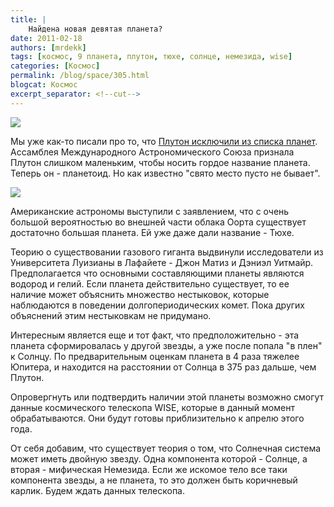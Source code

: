 ```yaml
---
title: |
    Найдена новая девятая планета?
date: 2011-02-18
authors: [mrdekk]
tags: [космос, 9 планета, плутон, тюхе, солнце, немезида, wise]
categories: [Космос]
permalink: /blog/space/305.html
blogcat: Космос
excerpt_separator: <!--cut-->
---
```



![](http://itw66.ru/uploads/images/00/00/01/2011/02/18/0cdab8.jpg)


Мы уже как-то писали про то, что [Плутон исключили из списка планет](http://itw66.ru/blog/space/100.html). Ассамблея Международного Астрономического Союза признала Плутон слишком маленьким, чтобы носить гордое название планета. Теперь он - планетоид. Но как известно "свято место пусто не бывает". 


<!--cut-->



![](http://itw66.ru/uploads/images/00/00/01/2011/02/18/6b61cf.jpg)


Американские астрономы выступили с заявлением, что с очень большой вероятностью во внешней части облака Оорта существует достаточно большая планета. Ей уже даже дали название - Тюхе. 

Теорию о существовании газового гиганта выдвинули исследователи из Университета Луизианы в Лафайете - Джон Матиз и Дэниэл Уитмайр. Предполагается что основными составляющими планеты являются водород и гелий. Если планета действительно существует, то ее наличие может объяснить множество нестыковок, которые наблюдаются в поведении долгопериодических комет. Пока других объяснений этим нестыковкам не придумано. 

Интересным является еще и тот факт, что предположительно - эта планета сформировалась у другой звезды, а уже после попала "в плен" к Солнцу. По предварительным оценкам планета в 4 раза тяжелее Юпитера, и находится на расстоянии от Солнца в 375 раз дальше, чем Плутон.

Опровергнуть или подтвердить наличии этой планеты возможно смогут данные космического телескопа WISE, которые в данный момент обрабатываются. Они будут готовы приблизительно к апрелю этого года.

От себя добавим, что существует теория о том, что Солнечная система может иметь двойную звезду. Одна компонента которой - Солнце, а вторая - мифическая Немезида. Если же искомое тело все таки компонента звезды, а не планета, то это должен быть коричневый карлик. Будем ждать данных телескопа.
